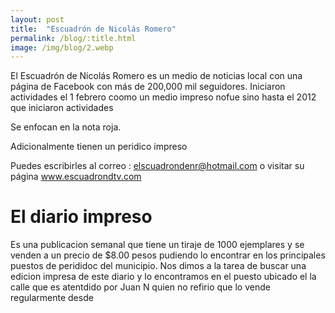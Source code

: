 ```yaml
---
layout: post
title:  "Escuadrón de Nicolás Romero"
permalink: /blog/:title.html
image: /img/blog/2.webp
---
```


El Escuadrón de Nicolás Romero es un medio de noticias local con una página de Facebook con más de 200,000 mil seguidores. Iniciaron actividades el 1 febrero coomo un medio impreso nofue sino hasta el 2012 que iniciaron actividades 

Se enfocan en la nota roja.


Adicionalmente tienen un peridico impreso


Puedes escribirles al correo : elscuadrondenr@hotmail.com
o visitar su página www.escuadrondtv.com


# El diario impreso

Es una publicacion semanal que tiene un tiraje de 1000 ejemplares y se venden a un precio de $8.00 pesos pudiendo lo encontrar en los principales puestos de perididoc del municipio. Nos dimos a la tarea de buscar una edicion impresa de este diario y lo encontramos en el puesto ubicado el la calle que es atentdido por Juan N quien no refirio que lo vende regularmente desde